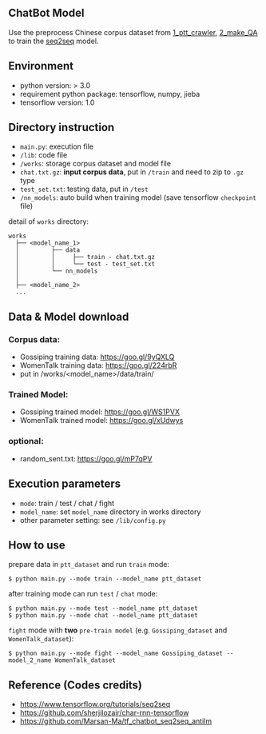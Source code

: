 ## ChatBot Model
Use the preprocess Chinese corpus dataset from [1_ptt_crawler](https://github.com/thisray/PTTChatBot_DL2017/tree/master/1_ptt_crawler), [2_make_QA](https://github.com/thisray/PTTChatBot_DL2017/tree/master/2_make_QA) to train the [seq2seq](https://www.tensorflow.org/tutorials/seq2seq) model.


## Environment
* python version: > 3.0
* requirement python package: tensorflow, numpy, jieba
* tensorflow version: 1.0 

## Directory instruction
* `main.py`: execution file
* `/lib`: code file
* `/works`: storage corpus dataset and model file 
* `chat.txt.gz`: **input corpus data**, put in `/train` and need to zip to `.gz` type
* `test_set.txt`: testing data, put in `/test`
* `/nn_models`: auto build when training model (save tensorflow `checkpoint` file) 

detail of `works` directory:  

    works
      ├── <model_name_1>
      │         ├── data
      │         │     ├── train - chat.txt.gz
      │         │     └── test - test_set.txt
      │         └── nn_models
      │      
      ├── <model_name_2>
      ...


## Data & Model download

### Corpus data:
* Gossiping training data: https://goo.gl/9yQXLQ
* WomenTalk training data: https://goo.gl/224rbR
* put in /works/<model_name>/data/train/

### Trained Model:
* Gossiping trained model: https://goo.gl/WS1PVX
* WomenTalk trained model: https://goo.gl/xUdwys

### optional:
* random_sent.txt: https://goo.gl/mP7qPV


## Execution parameters
* `mode`: train / test / chat / fight
* `model_name`: set `model_name` directory in works directory
* other parameter setting: see `/lib/config.py` 


## How to use

prepare data in `ptt_dataset` and run `train` mode:  

    $ python main.py --mode train --model_name ptt_dataset


after training mode can run `test` / `chat` mode:
    
    $ python main.py --mode test --model_name ptt_dataset
    $ python main.py --mode chat --model_name ptt_dataset

`fight` mode with **two** `pre-train model` (e.g. `Gossiping_dataset` and `WomenTalk_dataset`):
    
    $ python main.py --mode fight --model_name Gossiping_dataset -- model_2_name WomenTalk_dataset


## Reference (Codes credits)
* https://www.tensorflow.org/tutorials/seq2seq
* https://github.com/sherjilozair/char-rnn-tensorflow
* https://github.com/Marsan-Ma/tf_chatbot_seq2seq_antilm